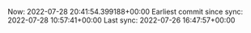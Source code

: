 Now: 2022-07-28 20:41:54.399188+00:00 Earliest commit since sync: 2022-07-28 10:57:41+00:00 Last sync: 2022-07-26 16:47:57+00:00
